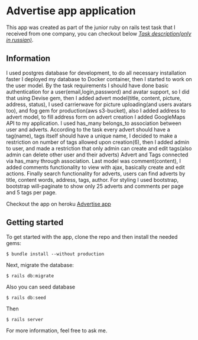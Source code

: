 # Advertise app application

This app was created as part of the junior ruby on rails test task that I received from one company, you can checkout below
[*Task description(only in russian)*](https://1drv.ms/b/s!As14WhAEuBSil3n29oKO87wTTzxu?e=0fhtAA).

## Information

I used postgres database for development, to do all necessary installation faster I deployed my database to Docker container, then I started to work on the user model.
By the task requirements I should have done basic authentication for a user(email,login,password) and avatar support, so I did that using Devise gem,
then I added advert model(title, content, picture, address, status), I used carrierwave for picture uploading(and users avatars too), and fog gem for production(aws s3-bucket),
also I added address to advert model, to fill address form on advert creation I added GoogleMaps API to my application. I used has_many belongs_to association between user
and adverts. According to the task every advert should have a tag(name), tags itself should have a unique name, I decided to make a restriction on number of tags
allowed upon creation(6), then I added admin to user, and made a restriction that only admin can create and edit tags(also admin can delete other user and their adverts)
Advert and Tags connected via has_many through association. Last model was comment(content), I added comments functionality to view with ajax, basically create and edit actions.
Finally search functionality for adverts, users can find adverts by title, content words, address, tags, author. For styling I used bootstrap, bootstrap will-paginate to show only 25 adverts and comments per page and 5 tags per page.

Checkout the app on heroku [Advertise app](https://junior-test-task.herokuapp.com/)

## Getting started

To get started with the app, clone the repo and then install the needed gems:

```
$ bundle install --without production
```

Next, migrate the database:

```
$ rails db:migrate
```

Also you can seed database

```
$ rails db:seed
```

Then 

```
$ rails server
```

For more information, feel free to ask me.
